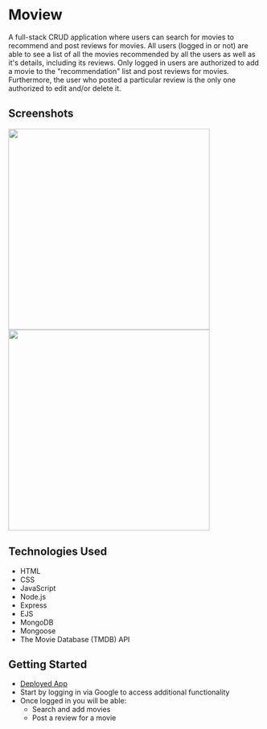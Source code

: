 # Moview

A full-stack CRUD application where users can search for movies to recommend and post reviews for movies. 
All users (logged in or not) are able to see a list of all the movies recommended by all the users as well as it's details, including its reviews. 
Only logged in users are authorized to add a movie to the "recommendation" list and post reviews for movies. Furthermore, the user who posted a 
particular review is the only one authorized to edit and/or delete it.


## Screenshots

<img src="https://i.imgur.com/aqoFpJF.png" width ="400" />                  <img src="https://i.imgur.com/r4u57LV.png" width ="400" />

## Technologies Used
  - HTML 
  - CSS
  - JavaScript
  - Node.js
  - Express
  - EJS
  - MongoDB
  - Mongoose
  - The Movie Database (TMDB) API

## Getting Started
- [Deployed App](https://moview-app-cp.herokuapp.com/)
- Start by logging in via Google to access additional functionality
- Once logged in you will be able:
   - Search and add movies
   - Post a review for a movie

